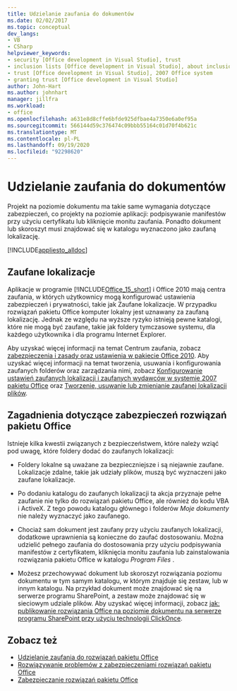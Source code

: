 ```yaml
---
title: Udzielanie zaufania do dokumentów
ms.date: 02/02/2017
ms.topic: conceptual
dev_langs:
- VB
- CSharp
helpviewer_keywords:
- security [Office development in Visual Studio], trust
- inclusion lists [Office development in Visual Studio], about inclusion lists
- trust [Office development in Visual Studio], 2007 Office system
- granting trust [Office development in Visual Studio]
author: John-Hart
ms.author: johnhart
manager: jillfra
ms.workload:
- office
ms.openlocfilehash: a631e8d8cffe6bfde925dfbae4a7350e6a0ef95a
ms.sourcegitcommit: 566144d59c376474c09bbb55164c01d70f4b621c
ms.translationtype: MT
ms.contentlocale: pl-PL
ms.lasthandoff: 09/19/2020
ms.locfileid: "92298620"
---
```

# <a name="grant-trust-to-documents"></a>Udzielanie zaufania do dokumentów
  Projekt na poziomie dokumentu ma takie same wymagania dotyczące zabezpieczeń, co projekty na poziomie aplikacji: podpisywanie manifestów przy użyciu certyfikatu lub kliknięcie monitu zaufania. Ponadto dokument lub skoroszyt musi znajdować się w katalogu wyznaczono jako zaufaną lokalizację.

 [!INCLUDE[appliesto_alldoc](../vsto/includes/appliesto-alldoc-md.md)]

## <a name="trusted-locations"></a>Zaufane lokalizacje
 Aplikacje w programie [!INCLUDE[Office_15_short](../vsto/includes/office-15-short-md.md)] i Office 2010 mają centra zaufania, w których użytkownicy mogą konfigurować ustawienia zabezpieczeń i prywatności, takie jak Zaufane lokalizacje. W przypadku rozwiązań pakietu Office komputer lokalny jest uznawany za zaufaną lokalizację. Jednak ze względu na wyższe ryzyko istnieją pewne katalogi, które nie mogą być zaufane, takie jak foldery tymczasowe systemu, dla każdego użytkownika i dla programu Internet Explorer.

 Aby uzyskać więcej informacji na temat Centrum zaufania, zobacz [zabezpieczenia i zasady oraz ustawienia w pakiecie Office 2010](/previous-versions/office/office-2010/cc178946(v=office.14)). Aby uzyskać więcej informacji na temat tworzenia, usuwania i konfigurowania zaufanych folderów oraz zarządzania nimi, zobacz [Konfigurowanie ustawień zaufanych lokalizacji i zaufanych wydawców w systemie 2007 pakietu Office](/previous-versions/office/office-2007-resource-kit/cc178948(v=office.12)) oraz [Tworzenie, usuwanie lub zmienianie zaufanej lokalizacji plików](https://support.office.com/article/Create-remove-or-change-a-trusted-location-for-your-files-f5151879-25ea-4998-80a5-4208b3540a62).

## <a name="security-considerations-for-office-solutions"></a>Zagadnienia dotyczące zabezpieczeń rozwiązań pakietu Office
 Istnieje kilka kwestii związanych z bezpieczeństwem, które należy wziąć pod uwagę, które foldery dodać do zaufanych lokalizacji:

- Foldery lokalne są uważane za bezpieczniejsze i są niejawnie zaufane. Lokalizacje zdalne, takie jak udziały plików, muszą być wyznaczeni jako zaufane lokalizacje.

- Po dodaniu katalogu do zaufanych lokalizacji ta akcja przyznaje pełne zaufanie nie tylko do rozwiązań pakietu Office, ale również do kodu VBA i ActiveX. Z tego powodu katalogu głównego i folderów *Moje dokumenty* nie należy wyznaczyć jako zaufanego.

- Chociaż sam dokument jest zaufany przy użyciu zaufanych lokalizacji, dodatkowe uprawnienia są konieczne do zaufać dostosowaniu. Można udzielić pełnego zaufania do dostosowania przy użyciu podpisywania manifestów z certyfikatem, kliknięcia monitu zaufania lub zainstalowania rozwiązania pakietu Office w katalogu *Program Files* .

- Możesz przechowywać dokument lub skoroszyt rozwiązania poziomu dokumentu w tym samym katalogu, w którym znajduje się zestaw, lub w innym katalogu. Na przykład dokument może znajdować się na serwerze programu SharePoint, a zestaw może znajdować się w sieciowym udziale plików. Aby uzyskać więcej informacji, zobacz [jak: publikowanie rozwiązania Office na poziomie dokumentu na serwerze programu SharePoint przy użyciu technologii ClickOnce](/previous-versions/bb608595(v=vs.110)).

## <a name="see-also"></a>Zobacz też
- [Udzielanie zaufania do rozwiązań pakietu Office](../vsto/granting-trust-to-office-solutions.md)
- [Rozwiązywanie problemów z zabezpieczeniami rozwiązań pakietu Office](../vsto/troubleshooting-office-solution-security.md)
- [Zabezpieczanie rozwiązań pakietu Office](../vsto/securing-office-solutions.md)